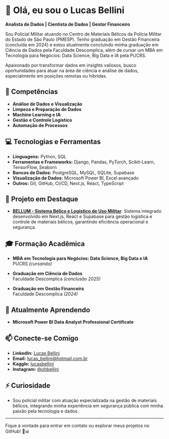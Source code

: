 # 👋 Olá, eu sou o Lucas Bellini

**Analista de Dados | Cientista de Dados | Gestor Financeiro**

Sou Policial Militar atuando no Centro de Materiais Bélicos da Polícia Militar do Estado de São Paulo (PMESP). Tenho graduação em Gestão Financeira (concluída em 2024) e estou atualmente concluindo minha graduação em Ciência de Dados pela Faculdade Descomplica, além de cursar um MBA em Tecnologia para Negócios: Data Science, Big Data e IA pela PUCRS.

Apaixonado por transformar dados em insights valiosos, busco oportunidades para atuar na área de ciência e análise de dados, especialmente em posições remotas ou híbridas.

## 🌟 Competências

- **Análise de Dados e Visualização**
- **Limpeza e Preparação de Dados**
- **Machine Learning e IA**
- **Gestão e Controle Logístico**
- **Automação de Processos**

## 💻 Tecnologias e Ferramentas

- **Linguagens:** Python, SQL
- **Ferramentas e Frameworks:** Django, Pandas, PyTorch, Scikit-Learn, TensorFlow, Seaborn
- **Bancos de Dados:** PostgreSQL, MySQL, SQLite, Supabase
- **Visualização de Dados:** Microsoft Power BI, Excel avançado
- **Outros:** Git, GitHub, CI/CD, Next.js, React, TypeScript

## 🚀 Projeto em Destaque

- **[BELLUM - Sistema Bélico e Logístico de Uso Militar](https://github.com/lucasbellini)**: Sistema integrado desenvolvido em Next.js, React e Supabase para gestão logística e controle de materiais bélicos, garantindo eficiência operacional e segurança.

## 🎓 Formação Acadêmica

- **MBA em Tecnologia para Negócios: Data Science, Big Data e IA**  
  PUCRS *(cursando)*

- **Graduação em Ciência de Dados**  
  Faculdade Descomplica *(conclusão 2025)*

- **Graduação em Gestão Financeira**  
  Faculdade Descomplica *(2024)*

## 🌱 Atualmente Aprendendo

- **Microsoft Power BI Data Analyst Professional Certificate**

## 📫 Conecte-se Comigo

- **LinkedIn:** [Lucas Bellini](https://www.linkedin.com/in/lucasbellini)
- **Email:** lucas_bellini@hotmail.com.br
- **Kaggle:** [lucasbellini](https://kaggle.com/lucasbellini)
- **Instagram:** [@ohbellini](https://instagram.com/ohbellini)

## ⚡ Curiosidade

- Sou policial militar com atuação especializada na gestão de materiais bélicos, integrando minha experiência em segurança pública com minha paixão pela tecnologia e dados.

---

Fique à vontade para entrar em contato ou explorar meus projetos no GitHub! 🚀📊
